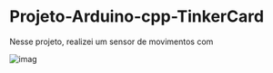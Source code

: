 # Projeto-Arduino-cpp-TinkerCard

  Nesse projeto, realizei um sensor de movimentos com 
  
![imag](https://github.com/user-attachments/assets/a318b6ee-bb10-40b8-add4-95fb8471fec1)
